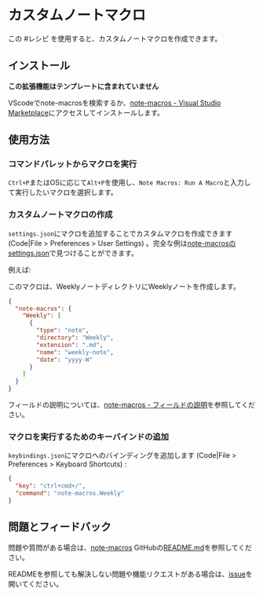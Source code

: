 # カスタムノートマクロ

この #レシピ を使用すると、カスタムノートマクロを作成できます。

## インストール

**この拡張機能はテンプレートに含まれていません**

VScodeでnote-macrosを検索するか、[note-macros - Visual Studio Marketplace](https://marketplace.visualstudio.com/items?itemName=NeelyInnovations.note-macros)にアクセスしてインストールします。

## 使用方法

### コマンドパレットからマクロを実行

`Ctrl+P`またはOSに応じて`Alt+P`を使用し、`Note Macros: Run A Macro`と入力して実行したいマクロを選択します。

### カスタムノートマクロの作成

`settings.json`にマクロを追加することでカスタムマクロを作成できます (Code|File > Preferences > User Settings) 。完全な例は[note-macrosのsettings.json](https://github.com/kneely/note-macros/blob/master/settings.json)で見つけることができます。

例えば:

このマクロは、WeeklyノートディレクトリにWeeklyノートを作成します。

```json
{
  "note-macros": {
    "Weekly": [
      {
        "type": "note",
        "directory": "Weekly",
        "extension": ".md",
        "name": "weekly-note",
        "date": "yyyy-W"
      }
    ]
  }
}
```

フィールドの説明については、[note-macros - フィールドの説明](https://github.com/kneely/note-macros#explanation-of-fields)を参照してください。

### マクロを実行するためのキーバインドの追加

`keybindings.json`にマクロへのバインディングを追加します (Code|File > Preferences > Keyboard Shortcuts) :

```json
{
  "key": "ctrl+cmd+/",
  "command": "note-macros.Weekly"
}
```

## 問題とフィードバック

問題や質問がある場合は、[note-macros](https://github.com/kneely/note-macros) GitHubの[README.md](https://github.com/kneely/note-macros#note-macros)を参照してください。

READMEを参照しても解決しない問題や機能リクエストがある場合は、[issue](https://github.com/kneely/note-macros/issues)を開いてください。



